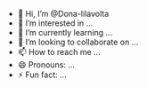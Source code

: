 - 👋 Hi, I’m @Dona-lilavolta
- 👀 I’m interested in ...
- 🌱 I’m currently learning ...
- 💞️ I’m looking to collaborate on ...
- 📫 How to reach me ...
- 😄 Pronouns: ...
- ⚡ Fun fact: ...

<!---
Dona-lilavolta/Dona-lilavolta is a ✨ special ✨ repository because its `README.md` (this file) appears on your GitHub profile.
You can click the Preview link to take a look at your changes.
--->
